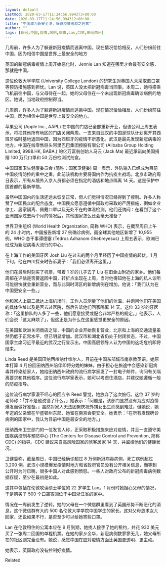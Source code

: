 ```yaml
---
layout: default
Lastmod: 2020-03-17T11:24:56.994373+00:00
date: 2020-03-17T11:24:56.994312+00:00
title: "中国成为新安全港，躲避疫情者趋之若鹜"
author: ""
tags: [新冠,中国,疫情,病例,病毒,Lan,口罩,田纳西州]
---
```


几周前，许多人为了躲避新冠疫情而逃离中国。现在情况恰恰相反，人们纷纷前往中国，因为相信中国是世界上最安全的地方

英国的新冠病毒疫情上周开始恶化时，Jennie Lan 知道在哪里才会最有安全感，那就是中国。

这位伦敦大学学院 (University College London) 的研究生对英国人未采取戴口罩等预防措施感到担忧。Lan 说，英国人没太把新冠病毒当回事。本周二，她将搭乘飞机前往中国，与父母待在一起。她的父母住在一个未出现新冠病毒确诊病例的地区。她说，当地政府控制得当。

几周前，许多人为了躲避新冠疫情而逃离中国。现在情况恰恰相反，人们纷纷前往中国，因为相信中国是世界上最安全的地方。

苹果公司 (Apple Inc., AAPL) 在中国的门店已全部重新开业，但该公司上周五表示，将把其他所有地区的门店关闭两周。一支来自武汉的中国足球队计划离开其西班牙临时基地返回中国，因为西班牙的疫情不断恶化。武汉是最先发现新冠病毒的地方。中国在线零售巨头阿里巴巴集团控股有限公司 (Alibaba Group Holding Limited, 9988.HK, BABA,) 的亿万富翁创始人马云 (Jack Ma) 最近承诺向美国捐赠 100 万只口罩和 50 万份检测试剂盒。

中国国家卫生健康委员会 (简称：国家卫健委) 周一表示，外防输入已经成为目前中国疫情防控的重中之重。此前该机构主要将国内作为抗疫主战场。北京市政府周日表示，所有从境外入京人员都必须在指定的酒店和地点隔离 14 天。这是保护中国首都的最新举措。

虽然中国国内的生活还远未恢复正常，但人们觉得情况已经得到了控制。许多人称赞了中国民众的配合态度，中国民众愿意遵循中国政府采取的严厉措施，例如企业停工、居家隔离、佩戴口罩以及无处不在的体温检测。他们还纳闷：在看到了这个亚洲国家过去两个月的情况后，其他国家怎么还会毫无准备？

世界卫生组织 (World Health Organization, 简称 WHO) 表示，在截至周日上午的 24 小时内，中国报告新增 27 例确诊病例，而全球其他地区新增了 10,955 例。WHO 总干事谭德塞 (Tedros Adhanom Ghebreyesus) 上周五表示，欧洲已经成为新冠病毒大流行的中心。

在上海工作的美国牙医 Josh Liu 在过去的两个月里经历了中国疫情的起伏。1 月下旬，他在四川探亲时告诉妻子：「我们必须离开这里。」

他们在最后时刻买了机票，带着 1 岁的儿子去了 Liu 在旧金山附近的家乡。他们每周都在评估是否要返回中国，转折点出现在上周，当时他得知他在上海的私人诊所可能很快就会重新营业，而与此同时湾区的新增病例在增加。他说：「我们认为在中国更安全一些。」

他和家人上周二抵达上海机场时，工作人员测量了他们的体温，并询问他们在美国的具体住址以及是否去过医院，然后告诉他们回家隔离 14 天。这位 33 岁的牙医称：「这里排队的人多了一些，他们愿意接受或配合非常严格的规定。」他表示，人们会说「这太麻烦了」，但这正是为什么在这里感觉更安全的原因。

在美国和欧洲关闭商店之际，中国的企业开始恢复营业，北京和上海的交通流量虽然仍低于正常水平，但已明显增加。武汉市和湖北省仍处于封闭状态，不过，中国国家主席习近平最近的武汉之行显示出，中国高层领导人认为中国的这场危机即将结束。

Linda Reed 是美国田纳西州纳什维尔人，目前在中国东部城市南京教英语。她原本打算 4 月份回田纳西州陪伴即将分娩的妹妹。由于担心在旅途中会感染新冠病毒并传染给家人，她给田纳西州政府的流行病学家发了一封电子邮件，询问有关隔离要求和其他程序。这位流行病学家表示，她可以考虑住酒店，并建议她遵循一般的防疫指导。

这位流行病学家漫不经心的回应令 Reed 警觉，她放弃了这次旅行。这位 37 岁的老师称：「并不是他说错了什么。」她表示：「问题是，该部门显然没有为应对疫情爆发而做好准备。」虽然对家人无法团聚庆祝外甥女出生而感到难过，但她说，她年迈的父亲留在华盛顿州东部、她留在南京会更安全。她表示：「在所有发现确诊病例的国家中，我认为目前中国是最安全的地方。」

田纳西州卫生部门的一位发言人称，正采取积极措施来应对疫情，并且一直遵守美国疾病控制与预防中心 (The Centers for Disease Control and Prevention, 简称 CDC) 的指导。CDC 建议来自高风险国家的旅客居家 14 天，并监控他们的健康状况。

卫健委称，截至周日，中国已经确诊超过 8 万例新冠病毒病例，死亡病例超过 3,200 例。武汉小规模爆发疫情时地方和省政府官员没有公开相关信息，而等到公开时为时已晚，很多中国人对此感到愤怒。一些人对政府公布的新冠病毒病例数据存疑，至少在最初是如此。

这其中包括在伦敦攻读硕士学位的 22 岁学生 Lan。1 月份时她担心父母的情况，于是购买了 500 个口罩寄回位于中国浙江省的家中。

情况在一周前发生了逆转。她的父母在一个微信群里看到了英国形势不断恶化的消息，这个微信群有大约 500 名伦敦大学学院中国学生的家长。这对父母恳求女儿回家，还说如果不行，是否至少可以给她寄些口罩。

Lan 在伦敦租住的公寓本应在 9 月到期，她找人接手了她的租约，并花 930 美元买了一张周二回国的单程机票。在她的家乡金华，新冠病例数寥寥无几，她父母所在的社区则完全没有。她说，感觉中国在应对疫情方面比英国更透明、更主动。

她表示，英国政府没有控制好疫情。

Related

